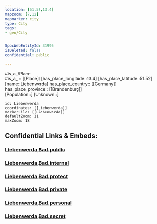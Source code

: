 ```yaml
---
location: [51.52,13.4] 
mapzoom: [7,12] 
mapmarker: city 
type: City
tags:
- geo/City


SpocWebEntityId: 31995
isDeleted: false
confidential: public

---
```

#is_a_/Place  
#is_a_ :: [[Place]] 
[has_place_longitude::13.4] 
[has_place_latitude::51.52] 
[name::Liebenwerda] 
has_place_country:: [[Germany]]  
has_place_province:: [[Brandenburg]]  
[Population::] 
[Unknown::] 


```leaflet
id: Liebenwerda
coordinates: [[Liebenwerda]] 
markerFile: [[Liebenwerda]] 
defaultZoom: 11 
maxZoom: 18
```


## Confidential Links & Embeds: 

### [Liebenwerda,Bad.public](/_public/\Earth\Continent\Europe\Europe~Central\Germany\Germany~East\Brandenburg\counties~Brandenburg\Elbe-Elster\cities~Elbe-ElsterLiebenwerda,Bad.public.md) 

### [Liebenwerda,Bad.internal](/_internal/\Earth\Continent\Europe\Europe~Central\Germany\Germany~East\Brandenburg\counties~Brandenburg\Elbe-Elster\cities~Elbe-ElsterLiebenwerda,Bad.internal.md) 

### [Liebenwerda,Bad.protect](/_protect/\Earth\Continent\Europe\Europe~Central\Germany\Germany~East\Brandenburg\counties~Brandenburg\Elbe-Elster\cities~Elbe-ElsterLiebenwerda,Bad.protect.md) 

### [Liebenwerda,Bad.private](/_private/\Earth\Continent\Europe\Europe~Central\Germany\Germany~East\Brandenburg\counties~Brandenburg\Elbe-Elster\cities~Elbe-ElsterLiebenwerda,Bad.private.md) 

### [Liebenwerda,Bad.personal](/_personal/\Earth\Continent\Europe\Europe~Central\Germany\Germany~East\Brandenburg\counties~Brandenburg\Elbe-Elster\cities~Elbe-ElsterLiebenwerda,Bad.personal.md) 

### [Liebenwerda,Bad.secret](/_secret/\Earth\Continent\Europe\Europe~Central\Germany\Germany~East\Brandenburg\counties~Brandenburg\Elbe-Elster\cities~Elbe-ElsterLiebenwerda,Bad.secret.md)

